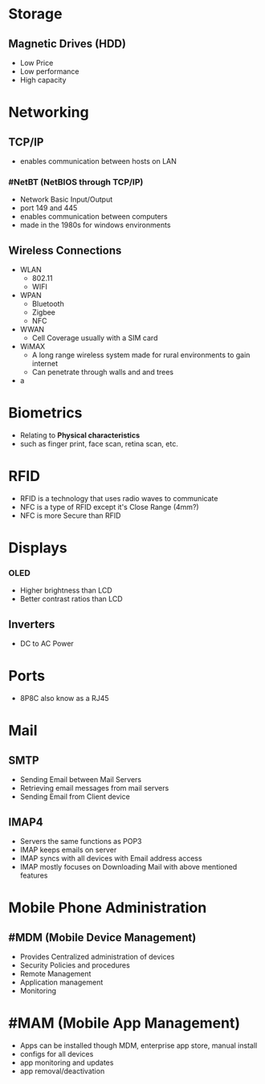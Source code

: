 # Storage
## Magnetic Drives (HDD)
- Low Price
- Low performance
- High capacity 
# Networking
## TCP/IP
- enables communication between hosts on LAN
### #NetBT (NetBIOS through TCP/IP)
- Network Basic Input/Output
- port 149 and 445
- enables communication between computers
- made in the 1980s for windows environments
## Wireless Connections
- WLAN 
	- 802.11
	- WIFI
- WPAN
	- Bluetooth
	- Zigbee
	- NFC
-  WWAN
	- Cell Coverage usually with a SIM card
- WiMAX
	- A long range wireless system made for rural environments to gain internet
	- Can penetrate through walls and and trees
- a
# Biometrics
- Relating to **Physical characteristics**
- such as finger print, face scan, retina scan, etc.
# RFID
- RFID is a technology that uses radio waves to communicate
- NFC is a type of RFID except it's Close Range (4mm?)
- NFC is more Secure than RFID
# Displays
### OLED
- Higher brightness than LCD
- Better contrast ratios than LCD
## Inverters
- DC to AC Power
# Ports
- 8P8C also know as a RJ45
# Mail
## SMTP
- Sending Email between Mail Servers
- Retrieving email messages from mail servers
- Sending Email from Client device
## IMAP4
- Servers the same functions as POP3
- IMAP keeps emails on server
- IMAP syncs with all devices with Email address access
- IMAP mostly focuses on Downloading Mail with above mentioned features

# Mobile Phone Administration
## #MDM (Mobile Device Management)
- Provides Centralized administration of devices
- Security Policies and procedures
- Remote Management
- Application management
- Monitoring
# #MAM (Mobile App Management)
- Apps can be installed though MDM, enterprise app store, manual install
- configs for all devices
- app monitoring and updates
- app removal/deactivation

